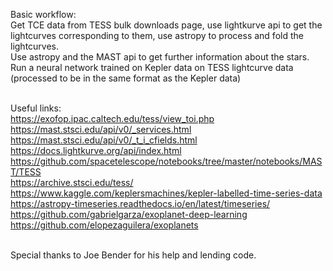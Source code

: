 Basic workflow: <br />
Get TCE data from TESS bulk downloads page, use lightkurve api to get the lightcurves corresponding to them, use astropy to process and fold the lightcurves. <br />
Use astropy and the MAST api to get further information about the stars. <br />
Run a neural network trained on Kepler data on TESS lightcurve data (processed to be in the same format as the Kepler data) <br /><br />

Useful links:<br />
https://exofop.ipac.caltech.edu/tess/view_toi.php <br />
https://mast.stsci.edu/api/v0/_services.html <br />
https://mast.stsci.edu/api/v0/_t_i_cfields.html <br />
https://docs.lightkurve.org/api/index.html <br />
https://github.com/spacetelescope/notebooks/tree/master/notebooks/MAST/TESS <br />
https://archive.stsci.edu/tess/ <br />
https://www.kaggle.com/keplersmachines/kepler-labelled-time-series-data <br />
https://astropy-timeseries.readthedocs.io/en/latest/timeseries/ <br />
https://github.com/gabrielgarza/exoplanet-deep-learning <br />
https://github.com/elopezaguilera/exoplanets <br /><br />

Special thanks to Joe Bender for his help and lending code.
